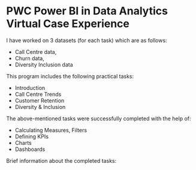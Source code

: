 # PWC Power BI in Data Analytics Virtual Case Experience

I have worked on 3 datasets (for each task) which are as follows:

- Call Centre data,
- Churn data,
- Diversity Inclusion data

This program includes the following practical tasks:

- Introduction
- Call Centre Trends
- Customer Retention
- Diversity & Inclusion

The above-mentioned tasks were successfully completed with the help of:

- Calculating Measures, Filters
- Defining KPIs
- Charts
- Dashboards

Brief information about the completed tasks:
